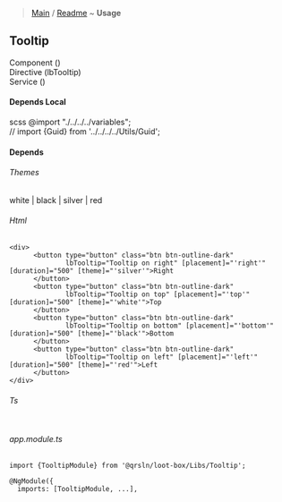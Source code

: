 > [Main](../readme.md) / [Readme](readme.md) ~ **Usage**

## Tooltip
Component ()  
Directive (lbTooltip)  
Service ()  

#### Depends Local
scss @import "./../../../variables";  
// import {Guid} from '../../../../Utils/Guid'; 
 
#### Depends

###### Themes  
white | black | silver | red   

###### Html
```
<div>
      <button type="button" class="btn btn-outline-dark"
              lbTooltip="Tooltip on right" [placement]="'right'" [duration]="500" [theme]="'silver'">Right
      </button>
      <button type="button" class="btn btn-outline-dark"
              lbTooltip="Tooltip on top" [placement]="'top'" [duration]="500" [theme]="'white'">Top
      </button>
      <button type="button" class="btn btn-outline-dark"
              lbTooltip="Tooltip on bottom" [placement]="'bottom'" [duration]="500" [theme]="'black'">Bottom
      </button>
      <button type="button" class="btn btn-outline-dark"
              lbTooltip="Tooltip on left" [placement]="'left'" [duration]="500" [theme]="'red'">Left
      </button>
</div>
```
###### Ts
```

```  
###### app.module.ts
```
import {TooltipModule} from '@qrsln/loot-box/Libs/Tooltip';

@NgModule({
  imports: [TooltipModule, ...],

```  
